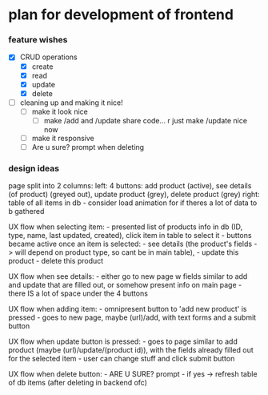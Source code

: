 # plan for development of frontend

### feature wishes
- [x] CRUD operations 
    - [X] create
    - [x] read
    - [x] update
    - [x] delete
- [ ] cleaning up and making it nice!
    - [ ] make it look nice
        - [ ] make /add and /update share code... r just make /update nice now
    - [ ] make it responsive
    - [ ] Are u sure? prompt when deleting

### design ideas
page split into 2 columns:
    left: 4 buttons: add product (active), see details (of product) (greyed out), update product (grey), delete product (grey)
    right: table of all items in db
        - consider load animation for if theres a lot of data to b gathered

UX flow when selecting item:
    - presented list of products info in db (ID, type, name, last updated, created), click item in table to select it
    - buttons became active once an item is selected: 
        - see details (the product's fields -> will depend on product type, so cant be in main table), 
        - update this product
        - delete this product
    
UX flow when see details:
    - either go to new page w fields similar to add and update that are filled out, or somehow present info on main page
    - there IS a lot of space under the 4 buttons

UX flow when adding item:
    - omnipresent button to 'add new product' is pressed
    - goes to new page, maybe (url)/add, with text forms and a submit button

UX flow when update button is pressed:
    - goes to page similar to add product (maybe (url)/update/(product id)), with the fields already filled out for the selected item
    - user can change stuff and click submit button

UX flow when delete button:
    - ARE U SURE? prompt
    - if yes -> refresh table of db items (after deleting in backend ofc)